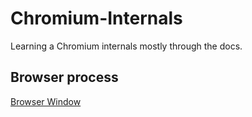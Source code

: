 # Chromium-Internals
Learning a Chromium internals mostly through the docs.

## Browser process
[Browser Window](https://www.chromium.org/developers/design-documents/browser-window/)
